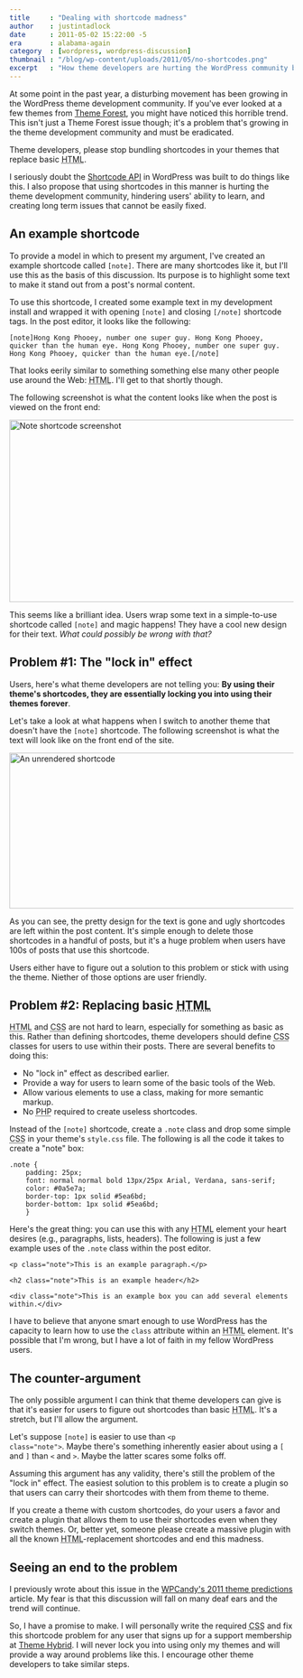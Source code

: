 ```yaml
---
title     : "Dealing with shortcode madness"
author    : justintadlock
date      : 2011-05-02 15:22:00 -5
era       : alabama-again
category  : [wordpress, wordpress-discussion]
thumbnail : "/blog/wp-content/uploads/2011/05/no-shortcodes.png"
excerpt   : "How theme developers are hurting the WordPress community by bundling shortcodes that replace basic HTML."
---
```


At some point in the past year, a disturbing movement has been growing in the WordPress theme development community.  If you've ever looked at a few themes from <a href="http://themeforest.com" title="Theme Forest">Theme Forest</a>, you might have noticed this horrible trend.  This isn't just a Theme Forest issue though; it's a problem that's growing in the theme development community and must be eradicated.

Theme developers, please stop bundling shortcodes in your themes that replace basic <abbr title="Hypertext Markup Language">HTML</abbr>.

I seriously doubt the <a href="http://codex.wordpress.org/Shortcode_API" title="WordPress Codex: Shortcode API">Shortcode API</a> in WordPress was built to do things like this.  I also propose that using shortcodes in this manner is hurting the theme development community, hindering users' ability to learn, and creating long term issues that cannot be easily fixed.

## An example shortcode

To provide a model in which to present my argument, I've created an example shortcode called <code>[note]</code>.  There are many shortcodes like it, but I'll use this as the basis of this discussion.  Its purpose is to highlight some text to make it stand out from a post's normal content.

To use this shortcode, I created some example text in my development install and wrapped it with opening <code>[note]</code> and closing <code>[/note]</code> shortcode tags.  In the post editor, it looks like the following:

<pre><code>[note]Hong Kong Phooey, number one super guy. Hong Kong Phooey, quicker than the human eye. Hong Kong Phooey, number one super guy. Hong Kong Phooey, quicker than the human eye.[/note]</code></pre>

That looks eerily similar to something something else many other people use around the Web:  <abbr title="Hypertext Markup Language">HTML</abbr>.  I'll get to that shortly though.

The following screenshot is what the content looks like when the post is viewed on the front end:

<img src="http://justintadlock.com/blog/wp-content/uploads/2011/05/note-shortcode.png" alt="Note shortcode screenshot" title="Example shortcode screenshot" width="600" height="323" class="aligncenter size-full wp-image-3051" />

This seems like a brilliant idea.  Users wrap some text in a simple-to-use shortcode called <code>[note]</code> and magic happens!  They have a cool new design for their text.  <em>What could possibly be wrong with that?</em>

## Problem #1:  The "lock in" effect

Users, here's what theme developers are not telling you:  <strong>By using their theme's shortcodes, they are essentially locking you into using their themes forever</strong>.

Let's take a look at what happens when I switch to another theme that doesn't have the <code>[note]</code> shortcode.  The following screenshot is what the text will look like on the front end of the site.

<img src="http://justintadlock.com/blog/wp-content/uploads/2011/05/shortcode-note-problem.png" alt="An unrendered shortcode" title="Example shortcode not rendering" width="600" height="276" class="aligncenter size-full wp-image-3056" />

As you can see, the pretty design for the text is gone and ugly shortcodes are left within the post content.  It's simple enough to delete those shortcodes in a handful of posts, but it's a huge problem when users have 100s of posts that use this shortcode.

Users either have to figure out a solution to this problem or stick with using the theme.  Niether of those options are user friendly.

## Problem #2:  Replacing basic <abbr title="Hypertext Markup Language">HTML</abbr>

<abbr title="Hypertext Markup Language">HTML</abbr> and <abbr title="Cascading Style Sheets">CSS</abbr> are not hard to learn, especially for something as basic as this.  Rather than defining shortcodes, theme developers should define <abbr title="Cascading Style Sheets">CSS</abbr> classes for users to use within their posts.  There are several benefits to doing this:

<ul>
	<li>No "lock in" effect as described earlier.</li>
	<li>Provide a way for users to learn some of the basic tools of the Web.</li>
	<li>Allow various elements to use a class, making for more semantic markup.</li>
	<li>No <abbr title="Hypertext Preprocessor">PHP</abbr> required to create useless shortcodes.</li>
</ul>

Instead of the <code>[note]</code> shortcode, create a <code>.note</code> class and drop some simple <abbr title="Cascading Style Sheets">CSS</abbr> in your theme's <code>style.css</code> file.  The following is all the code it takes to create a "note" box:

<pre><code>.note {
	padding: 25px;
	font: normal normal bold 13px/25px Arial, Verdana, sans-serif;
	color: #0a5e7a;
	border-top: 1px solid #5ea6bd;
	border-bottom: 1px solid #5ea6bd;
	}</code></pre>

Here's the great thing:  you can use this with any <abbr title="Hypertext Markup Language">HTML</abbr> element your heart desires (e.g., paragraphs, lists, headers).  The following is just a few example uses of the <code>.note</code> class within the post editor.

<pre><code>&lt;p class="note">This is an example paragraph.&lt;/p>

&lt;h2 class="note">This is an example header&lt;/h2>

&lt;div class="note">This is an example box you can add several elements within.&lt;/div></code></pre>

I have to believe that anyone smart enough to use WordPress has the capacity to learn how to use the <code>class</code> attribute within an <abbr title="Hypertext Markup Language">HTML</abbr> element.  It's possible that I'm wrong, but I have a lot of faith in my fellow WordPress users.

## The counter-argument

The only possible argument I can think that theme developers can give is that it's easier for users to figure out shortcodes than basic <abbr title="Hypertext Markup Language">HTML</abbr>.  It's a stretch, but I'll allow the argument.

Let's suppose <code>[note]</code> is easier to use than <code>&lt;p class="note"></code>.  Maybe there's something inherently easier about using a <code>[</code> and <code>]</code> than <code>&lt;</code> and <code>&gt;</code>.  Maybe the latter scares some folks off.

Assuming this argument has any validity, there's still the problem of the "lock in" effect.  The easiest solution to this problem is to create a plugin so that users can carry their shortcodes with them from theme to theme.

If you create a theme with custom shortcodes, do your users a favor and create a plugin that allows them to use their shortcodes even when they switch themes.  Or, better yet, someone please create a massive plugin with all the known <abbr title="Hypertext Markup Language">HTML</abbr>-replacement shortcodes and end this madness.

## Seeing an end to the problem

I previously wrote about this issue in the <a href="http://wpcandy.com/presents/the-future-of-wordpress-themes-in-2011" title="The future of WordPress themes in 2011">WPCandy's 2011 theme predictions</a> article.  My fear is that this discussion will fall on many deaf ears and the trend will continue.

So, I have a promise to make.  I will personally write the required <abbr title="Cascading Style Sheets">CSS</abbr> and fix this shortcode problem for any user that signs up for a support membership at <a href="http://themehybrid.com" title="Theme Hybrid">Theme Hybrid</a>.  I will never lock you into using only my themes and will provide a way around problems like this.  I encourage other theme developers to take similar steps.
